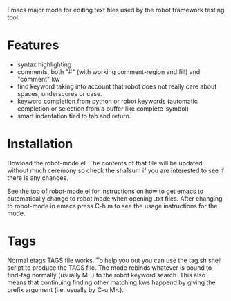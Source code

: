Emacs major mode for editing text files used by the robot framework testing tool.

Features
========
	
*   syntax highlighting
*   comments, both "#" (with working comment-region and fill) and "comment" kw
*   find keyword taking into account that robot does not really care about spaces, underscores or case.
*   keyword completion from python or robot keywords (automatic completion or selection from a buffer like complete-symbol)
*   smart indentation tied to tab and return.

Installation
============
Dowload the robot-mode.el. The contents of that file will be updated without much ceremony so check the sha1sum if you are interested to see if there is any changes.

See the top of robot-mode.el for instructions on how to get emacs to automatically change to robot mode when opening .txt files. After changing to robot-mode in emacs press C-h m to see the usage instructions for the mode.

Tags
====	
Normal etags TAGS file works. To help you out you can use the tag.sh shell script to produce the TAGS file. The mode rebinds whatever is bound to find-tag normally (usually M-.) to the robot keyword search. This also means that continuing finding other matching kws happend by giving the prefix argument (i.e. usually by C-u M-.).